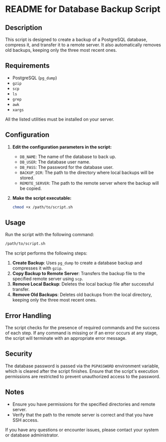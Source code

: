 # README for Database Backup Script

## Description

This script is designed to create a backup of a PostgreSQL database, compress it, and transfer it to a remote server. It also automatically removes old backups, keeping only the three most recent ones.

## Requirements

- PostgreSQL (`pg_dump`)
- `gzip`
- `scp`
- `ls`
- `grep`
- `awk`
- `xargs`

All the listed utilities must be installed on your server.

## Configuration

1. **Edit the configuration parameters in the script:**
   - `DB_NAME`: The name of the database to back up.
   - `DB_USER`: The database user name.
   - `DB_PASS`: The password for the database user.
   - `BACKUP_DIR`: The path to the directory where local backups will be stored.
   - `REMOTE_SERVER`: The path to the remote server where the backup will be copied.

2. **Make the script executable:**
   ```bash
   chmod +x /path/to/script.sh
   ```

## Usage

Run the script with the following command:

```bash
/path/to/script.sh
```

The script performs the following steps:

1. **Create Backup**: Uses `pg_dump` to create a database backup and compresses it with `gzip`.
2. **Copy Backup to Remote Server**: Transfers the backup file to the specified remote server using `scp`.
3. **Remove Local Backup**: Deletes the local backup file after successful transfer.
4. **Remove Old Backups**: Deletes old backups from the local directory, keeping only the three most recent ones.

## Error Handling

The script checks for the presence of required commands and the success of each step. If any command is missing or if an error occurs at any stage, the script will terminate with an appropriate error message.

## Security

The database password is passed via the `PGPASSWORD` environment variable, which is cleared after the script finishes. Ensure that the script's execution permissions are restricted to prevent unauthorized access to the password.

## Notes

- Ensure you have permissions for the specified directories and remote server.
- Verify that the path to the remote server is correct and that you have SSH access.

If you have any questions or encounter issues, please contact your system or database administrator.
